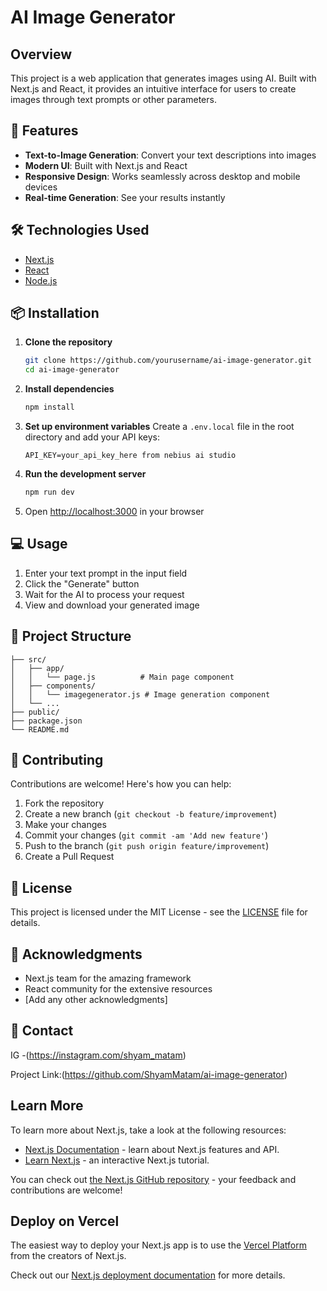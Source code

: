 # AI Image Generator

## Overview

This project is a web application that generates images using AI. Built with Next.js and React, it provides an intuitive interface for users to create images through text prompts or other parameters.

## 🚀 Features

- **Text-to-Image Generation**: Convert your text descriptions into images
- **Modern UI**: Built with Next.js and React
- **Responsive Design**: Works seamlessly across desktop and mobile devices
- **Real-time Generation**: See your results instantly

## 🛠️ Technologies Used

- [Next.js](https://nextjs.org/)
- [React](https://reactjs.org/)
- [Node.js](https://nodejs.org/)

## 📦 Installation

1. **Clone the repository**
   ```bash
   git clone https://github.com/yourusername/ai-image-generator.git
   cd ai-image-generator
   ```

2. **Install dependencies**
   ```bash
   npm install
   ```

3. **Set up environment variables**
   Create a `.env.local` file in the root directory and add your API keys:
   ```env
   API_KEY=your_api_key_here from nebius ai studio
   ```

4. **Run the development server**
   ```bash
   npm run dev
   ```

5. Open [http://localhost:3000](http://localhost:3000) in your browser

## 💻 Usage

1. Enter your text prompt in the input field
2. Click the "Generate" button
3. Wait for the AI to process your request
4. View and download your generated image

## 📁 Project Structure

```
├── src/
│   ├── app/
│   │   └── page.js          # Main page component
│   ├── components/
│   │   └── imagegenerator.js # Image generation component
│   └── ...
├── public/
├── package.json
└── README.md
```

## 🤝 Contributing

Contributions are welcome! Here's how you can help:

1. Fork the repository
2. Create a new branch (`git checkout -b feature/improvement`)
3. Make your changes
4. Commit your changes (`git commit -am 'Add new feature'`)
5. Push to the branch (`git push origin feature/improvement`)
6. Create a Pull Request

## 📝 License

This project is licensed under the MIT License - see the [LICENSE](LICENSE) file for details.

## 🙏 Acknowledgments

- Next.js team for the amazing framework
- React community for the extensive resources
- [Add any other acknowledgments]

## 📧 Contact

IG -(https://instagram.com/shyam_matam)

Project Link:(https://github.com/ShyamMatam/ai-image-generator)
## Learn More

To learn more about Next.js, take a look at the following resources:

- [Next.js Documentation](https://nextjs.org/docs) - learn about Next.js features and API.
- [Learn Next.js](https://nextjs.org/learn) - an interactive Next.js tutorial.

You can check out [the Next.js GitHub repository](https://github.com/vercel/next.js) - your feedback and contributions are welcome!

## Deploy on Vercel

The easiest way to deploy your Next.js app is to use the [Vercel Platform](https://vercel.com/new?utm_medium=default-template&filter=next.js&utm_source=create-next-app&utm_campaign=create-next-app-readme) from the creators of Next.js.

Check out our [Next.js deployment documentation](https://nextjs.org/docs/app/building-your-application/deploying) for more details.
